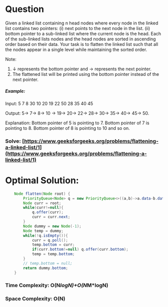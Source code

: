 # Question

Given a linked list containing n head nodes where every node in the linked list contains two pointers:
(i) next points to the next node in the list.
(ii) bottom pointer to a sub-linked list where the current node is the head.
Each of the sub-linked lists nodes and the head nodes are sorted in ascending order based on their data.
Your task is to flatten the linked list such that all the nodes appear in a single level while maintaining the sorted order.

Note:
1. ↓ represents the bottom pointer and -> represents the next pointer.
2. The flattened list will be printed using the bottom pointer instead of the next pointer.



##### Example:

Input:
5 7 8 30
10 20
19 22 50
28 35 40 45

Output: 5-> 7-> 8-> 10 -> 19-> 20-> 22-> 28-> 30-> 35-> 40-> 45-> 50.

Explanation: 
Bottom pointer of 5 is pointing to 7.
Bottom pointer of 7 is pointing to 8.
Bottom pointer of 8 is pointing to 10 and so on.



### Solve: [https://www.geeksforgeeks.org/problems/flattening-a-linked-list/1](https://www.geeksforgeeks.org/problems/flattening-a-linked-list/1)
   


# Optimal Solution:  


``` java
    Node flatten(Node root) {
        PriorityQueue<Node> q = new PriorityQueue<>((a,b)->a.data-b.data);
        Node curr = root;
        while(curr!=null){
            q.offer(curr);
            curr = curr.next;
        }
        Node dummy = new Node(-1);
        Node temp = dummy;
        while(!q.isEmpty()){
            curr = q.poll();
            temp.bottom = curr;
            if(curr.bottom!=null) q.offer(curr.bottom);
            temp = temp.bottom;
        }
        // temp.bottom = null;
        return dummy.bottom;
    }
```
### Time Complexity: O(N*logN)+O(N*M*logN)
### Space Complexity: O(N)